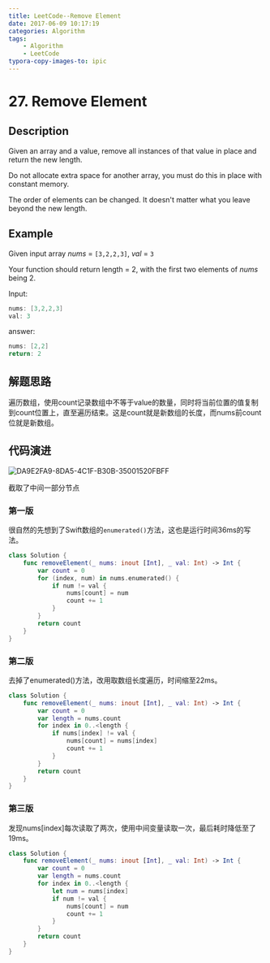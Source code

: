 ```yaml
---
title: LeetCode--Remove Element
date: 2017-06-09 10:17:19
categories: Algorithm
tags:
	- Algorithm
	- LeetCode
typora-copy-images-to: ipic
---
```


# 27. Remove Element

## Description

Given an array and a value, remove all instances of that value in place and return the new length.

Do not allocate extra space for another array, you must do this in place with constant memory.

The order of elements can be changed. It doesn't matter what you leave beyond the new length.

<!-- more -->

## Example

Given input array *nums* = `[3,2,2,3]`, *val* = `3`

Your function should return length = 2, with the first two elements of *nums* being 2.

Input:

```swift
nums: [3,2,2,3]
val: 3
```

answer:

```swift
nums: [2,2]
return: 2
```

## 解题思路

遍历数组，使用count记录数组中不等于value的数量，同时将当前位置的值复制到count位置上，直至遍历结束。这是count就是新数组的长度，而nums前count位就是新数组。

## 代码演进

![DA9E2FA9-8DA5-4C1F-B30B-35001520FBFF](https://ws4.sinaimg.cn/large/006tNbRwly1fger3682f6j30lm08aq3n.jpg)

截取了中间一部分节点

### 第一版

很自然的先想到了Swift数组的`enumerated()`方法，这也是运行时间36ms的写法。

```swift
class Solution {
    func removeElement(_ nums: inout [Int], _ val: Int) -> Int {
        var count = 0
        for (index, num) in nums.enumerated() {
            if num != val {
                nums[count] = num
                count += 1
            }
        }
        return count
    }
}
```

### 第二版

去掉了enumerated()方法，改用取数组长度遍历，时间缩至22ms。

```swift
class Solution {
    func removeElement(_ nums: inout [Int], _ val: Int) -> Int {
        var count = 0
        var length = nums.count
        for index in 0..<length {
            if nums[index] != val {
                nums[count] = nums[index]
                count += 1
            }
        }
        return count
    }
}
```

### 第三版

发现nums[index]每次读取了两次，使用中间变量读取一次，最后耗时降低至了19ms。

```swift
class Solution {
    func removeElement(_ nums: inout [Int], _ val: Int) -> Int {
        var count = 0
        var length = nums.count
        for index in 0..<length {
            let num = nums[index]
            if num != val {
                nums[count] = num
                count += 1
            }
        }
        return count
    }
}
```